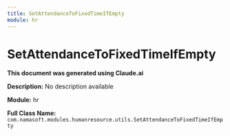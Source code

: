 ```yaml
---
title: SetAttendanceToFixedTimeIfEmpty
module: hr
---
```



<div class='entity-flows'>

# SetAttendanceToFixedTimeIfEmpty

**This document was generated using Claude.ai**

**Description:** No description available

**Module:** hr

**Full Class Name:** `com.namasoft.modules.humanresource.utils.SetAttendanceToFixedTimeIfEmpty`


</div>

